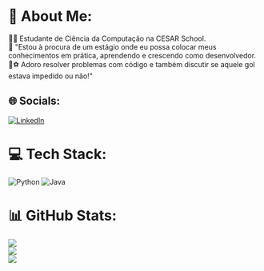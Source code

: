 # 💫 About Me:
👨‍💻 Estudante de Ciência da Computação na CESAR School.<br>🤝 "Estou à procura de um estágio onde eu possa colocar meus conhecimentos em prática,  aprendendo e crescendo como desenvolvedor.<br>🤖⚽ Adoro resolver problemas com código e também discutir se aquele gol estava impedido ou não!"


## 🌐 Socials:
[![LinkedIn](https://img.shields.io/badge/LinkedIn-%230077B5.svg?logo=linkedin&logoColor=white)](https://linkedin.com/in/www.linkedin.com/in/rafael-ferraz-3941bb285) 

# 💻 Tech Stack:
![Python](https://img.shields.io/badge/python-3670A0?style=for-the-badge&logo=python&logoColor=ffdd54) ![Java](https://img.shields.io/badge/java-%23ED8B00.svg?style=for-the-badge&logo=openjdk&logoColor=white)
# 📊 GitHub Stats:
![](https://github-readme-stats.vercel.app/api?username=rafaferraz05&theme=transparent&hide_border=false&include_all_commits=false&count_private=false)<br/>
![](https://github-readme-streak-stats.herokuapp.com/?user=rafaferraz05&theme=transparent&hide_border=false)<br/>
![](https://github-readme-stats.vercel.app/api/top-langs/?username=rafaferraz05&theme=transparent&hide_border=false&include_all_commits=false&count_private=false&layout=compact)

<!-- Proudly created with GPRM ( https://gprm.itsvg.in ) -->